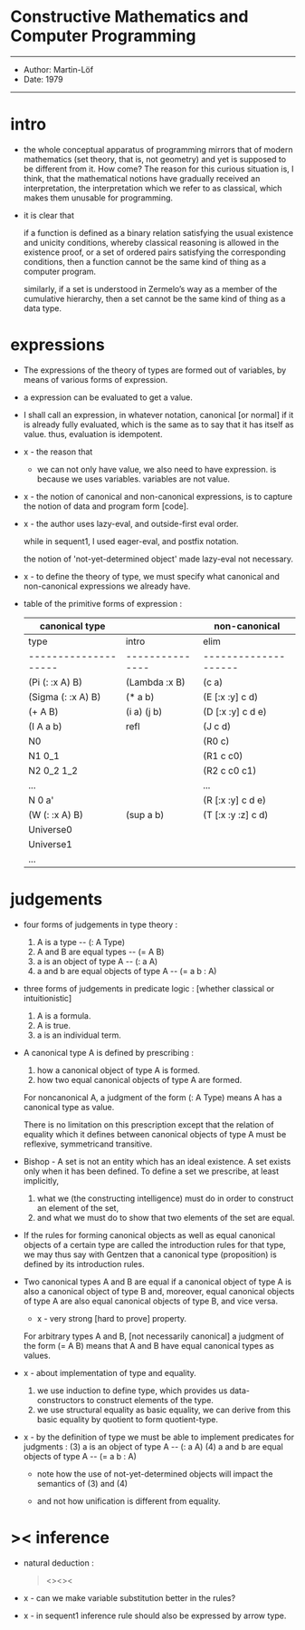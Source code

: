 # Constructive Mathematics and Computer Programming

------
- Author: Martin-Löf
- Date: 1979
------

# intro

- the whole conceptual apparatus of programming
  mirrors that of modern mathematics
  (set theory, that is, not geometry)
  and yet is supposed to be different from it.
  How come?
  The reason for this curious situation is, I think,
  that the mathematical notions have
  gradually received an interpretation,
  the interpretation which we refer to as classical,
  which makes them unusable for programming.

- it is clear that

  if a function is defined as a binary relation
  satisfying the usual existence and unicity conditions,
  whereby classical reasoning is allowed in the existence proof,
  or a set of ordered pairs
  satisfying the corresponding conditions,
  then a function cannot be the same kind of thing
  as a computer program.

  similarly,
  if a set is understood in Zermelo’s way
  as a member of the cumulative hierarchy,
  then a set cannot be the same kind of thing as a data type.

# expressions

- The expressions of the theory of types
  are formed out of variables,
  by means of various forms of expression.

- a expression can be evaluated to get a value.

- I shall call an expression, in whatever notation,
  canonical [or normal]
  if it is already fully evaluated,
  which is the same as to say that
  it has itself as value.
  thus, evaluation is idempotent.

- x -
  the reason that
  - we can not only have value,
    we also need to have expression.
  is because we uses variables.
  variables are not value.

- x -
  the notion of canonical and non-canonical expressions,
  is to capture
  the notion of data and program form [code].

- x -
  the author uses lazy-eval,
  and outside-first eval order.

  while in sequent1,
  I used eager-eval,
  and postfix notation.

  the notion of 'not-yet-determined object'
  made lazy-eval not necessary.

- x -
  to define the theory of type,
  we must specify
  what canonical and non-canonical expressions
  we already have.

- table of the primitive forms of expression :

  | canonical type     |               | non-canonical      |
  |--------------------|---------------|--------------------|
  | type               | intro         | elim               |
  |--------------------|---------------|--------------------|
  | (Pi (: :x A) B)    | (Lambda :x B) | (c a)              |
  | (Sigma (: :x A) B) | (* a b)       | (E [:x :y] c d)    |
  | (+ A B)            | (i a) (j b)   | (D [:x :y] c d e)  |
  | (I A a b)          | refl          | (J c d)            |
  | N0                 |               | (R0 c)             |
  | N1 0_1             |               | (R1 c c0)          |
  | N2 0_2 1_2         |               | (R2 c c0 c1)       |
  | ...                |               | ...                |
  | N 0 a'             |               | (R [:x :y] c d e)  |
  | (W (: :x A) B)     | (sup a b)     | (T [:x :y :z] c d) |
  | Universe0          |               |                    |
  | Universe1          |               |                    |
  | ...                |               |                    |

# judgements

- four forms of judgements in type theory :
  1. A is a type -- (: A Type)
  2. A and B are equal types -- (= A B)
  3. a is an object of type A -- (: a A)
  4. a and b are equal objects of type A -- (= a b : A)

- three forms of judgements in predicate logic :
  [whether classical or intuitionistic]
  1. A is a formula.
  2. A is true.
  3. a is an individual term.

- A canonical type A is defined by prescribing :
  1. how a canonical object of type A is formed.
  2. how two equal canonical objects of type A are formed.

  For noncanonical A,
  a judgment of the form (: A Type)
  means A has a canonical type as value.

  There is no limitation on this prescription
  except that the relation of equality
  which it defines between canonical objects of type A
  must be reflexive, symmetricand transitive.

- Bishop -
  A set is not an entity which has an ideal existence.
  A set exists only when it has been defined.
  To define a set we prescribe, at least implicitly,
  1. what we (the constructing intelligence) must do
     in order to construct an element of the set,
  2. and what we must do to show that
     two elements of the set are equal.

- If the rules for forming canonical objects
  as well as equal canonical objects of a certain type
  are called the introduction rules for that type,
  we may thus say with Gentzen that
  a canonical type (proposition)
  is defined by its introduction rules.

- Two canonical types A and B are equal
  if a canonical object of type A
  is also a canonical object of type B
  and, moreover, equal canonical objects of type A
  are also equal canonical objects of type B,
  and vice versa.

  - x -
    very strong [hard to prove] property.

  For arbitrary types A and B,
  [not necessarily canonical]
  a judgment of the form (= A B) means that
  A and B have equal canonical types as values.

- x -
  about implementation of type and equality.
  1. we use induction to define type,
     which provides us data-constructors
     to construct elements of the type.
  2. we use structural equality as basic equality,
     we can derive from this basic equality by quotient
     to form quotient-type.

- x -
  by the definition of type
  we must be able to implement predicates for judgments :
  (3) a is an object of type A -- (: a A)
  (4) a and b are equal objects of type A -- (= a b : A)

  - note how the use of not-yet-determined objects
    will impact the semantics of (3) and (4)

  - and not how unification is different from equality.

# >< inference

- natural deduction :
  ><><><

- x -
  can we make variable substitution better in the rules?

- x -
  in sequent1
  inference rule should also be expressed by arrow type.
